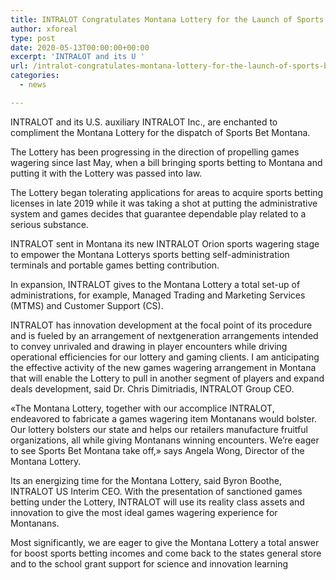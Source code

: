 ```yaml
---
title: INTRALOT Congratulates Montana Lottery for the Launch of Sports Bet Montana
author: xforeal 
type: post
date: 2020-05-13T00:00:00+00:00
excerpt: 'INTRALOT and its U '
url: /intralot-congratulates-montana-lottery-for-the-launch-of-sports-bet-montana/
categories:
  - news

---
```

INTRALOT and its U.S. auxiliary INTRALOT Inc., are enchanted to compliment the Montana Lottery for the dispatch of Sports Bet Montana. 

The Lottery has been progressing in the direction of propelling games wagering since last May, when a bill bringing sports betting to Montana and putting it with the Lottery was passed into law. 

The Lottery began tolerating applications for areas to acquire sports betting licenses in late 2019 while it was taking a shot at putting the administrative system and games decides that guarantee dependable play related to a serious substance. 

INTRALOT sent in Montana its new INTRALOT Orion sports wagering stage to empower the Montana Lotterys sports betting self-administration terminals and portable games betting contribution. 

In expansion, INTRALOT gives to the Montana Lottery a total set-up of administrations, for example, Managed Trading and Marketing Services (MTMS) and Customer Support (CS). 

INTRALOT has innovation development at the focal point of its procedure and is fueled by an arrangement of nextgeneration arrangements intended to convey unrivaled and drawing in player encounters while driving operational efficiencies for our lottery and gaming clients. I am anticipating the effective activity of the new games wagering arrangement in Montana that will enable the Lottery to pull in another segment of players and expand deals development, said Dr. Chris Dimitriadis, INTRALOT Group CEO. 

&#171;The Montana Lottery, together with our accomplice INTRALOT, endeavored to fabricate a games wagering item Montanans would bolster. Our lottery bolsters our state and helps our retailers manufacture fruitful organizations, all while giving Montanans winning encounters. We&#8217;re eager to see Sports Bet Montana take off,&#187; says Angela Wong, Director of the Montana Lottery. 

Its an energizing time for the Montana Lottery, said Byron Boothe, INTRALOT US Interim CEO. With the presentation of sanctioned games betting under the Lottery, INTRALOT will use its reality class assets and innovation to give the most ideal games wagering experience for Montanans. 

Most significantly, we are eager to give the Montana Lottery a total answer for boost sports betting incomes and come back to the states general store and to the school grant support for science and innovation learning
